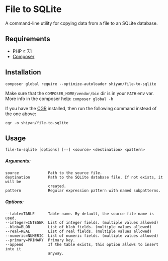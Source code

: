# File to SQLite

A command-line utility for copying data from a file to an SQLite database.

## Requirements

* PHP &ge; 7.1
* [Composer](https://getcomposer.org)

## Installation

```
composer global require --optimize-autoloader shiyan/file-to-sqlite
```

Make sure that the `COMPOSER_HOME/vendor/bin` dir is in your `PATH` env var.
More info in the composer help: `composer global -h`

If you have the [CGR](https://github.com/consolidation/cgr) installed, then run
the following command instead of the one above:

```
cgr -o shiyan/file-to-sqlite
```

## Usage

```
file-to-sqlite [options] [--] <source> <destination> <pattern>
```

##### Arguments:
```
source             Path to the source file.
destination        Path to the SQLite database file. If not exists, it will be
                   created.
pattern            Regular expression pattern with named subpatterns.
```

##### Options:
```
--table=TABLE      Table name. By default, the source file name is used.
--integer=INTEGER  List of integer fields. (multiple values allowed)
--blob=BLOB        List of blob fields. (multiple values allowed)
--real=REAL        List of real fields. (multiple values allowed)
--numeric=NUMERIC  List of numeric fields. (multiple values allowed)
--primary=PRIMARY  Primary key.
--append           If the table exists, this option allows to insert into it
                   anyway.
```
